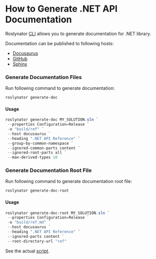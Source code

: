 ﻿# How to Generate .NET API Documentation

Roslynator [CLI](cli) allows you to generate documentation for .NET library.

Documentation can be published to following hosts:

- [Docusaurus](https://docusaurus.io/docs)
- [GitHub](https://github.com)
- [Sphinx](https://www.sphinx-doc.org/en)

### Generate Documentation Files

Run following command to generate documentation:

```sh
roslynator generate-doc
```

#### Usage

```powershell title="generate-doc-files.ps1"
roslynator generate-doc MY_SOLUTION.sln `
 --properties Configuration=Release `
 -o "build/ref" `
 --host docusaurus `
 --heading ".NET API Reference" `
 --group-by-common-namespace `
 --ignored-common-parts content `
 --ignored-root-parts all `
 --max-derived-types 10
```

### Generate Documentation Root File

Run following command to generate documentation root file:

```sh
roslynator generate-doc-root
```

#### Usage

```powershell title="generate-doc-root-file.ps1"
roslynator generate-doc-root MY_SOLUTION.sln `
 --properties Configuration=Release `
 -o "build/ref.md" `
 --host docusaurus `
 --heading ".NET API Reference" `
 --ignored-parts content `
 --root-directory-url "ref"
 ```

 See the actual [script](https://github.com/JosefPihrt/Roslynator/blob/main/tools/generate_ref_docs.ps1).
